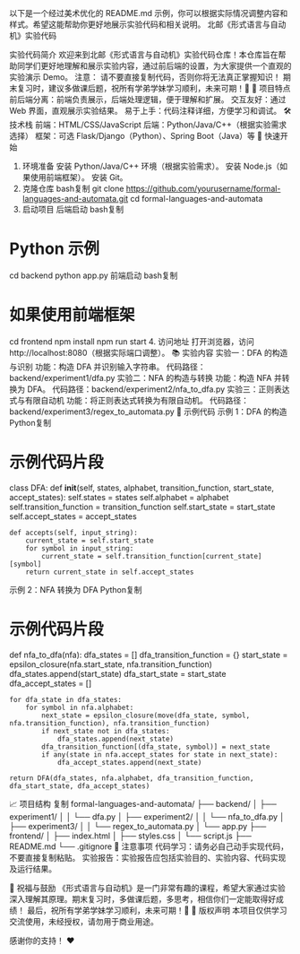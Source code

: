 以下是一个经过美术优化的 README.md 示例，你可以根据实际情况调整内容和样式。希望这能帮助你更好地展示实验代码和相关说明。
北邮《形式语言与自动机》实验代码

实验代码简介
欢迎来到北邮《形式语言与自动机》实验代码仓库！本仓库旨在帮助同学们更好地理解和展示实验内容，通过前后端的设置，为大家提供一个直观的实验演示 Demo。
注意：
请不要直接复制代码，否则你将无法真正掌握知识！
期末复习时，建议多做课后题，祝所有学弟学妹学习顺利，未来可期！🚀
🌟 项目特点
前后端分离：前端负责展示，后端处理逻辑，便于理解和扩展。
交互友好：通过 Web 界面，直观展示实验结果。
易于上手：代码注释详细，方便学习和调试。
🛠️ 技术栈
前端：HTML/CSS/JavaScript
后端：Python/Java/C++（根据实验需求选择）
框架：可选 Flask/Django（Python）、Spring Boot（Java）等
🚀 快速开始
1. 环境准备
安装 Python/Java/C++ 环境（根据实验需求）。
安装 Node.js（如果使用前端框架）。
安装 Git。
2. 克隆仓库
bash复制
git clone https://github.com/yourusername/formal-languages-and-automata.git
cd formal-languages-and-automata
3. 启动项目
后端启动
bash复制
# Python 示例
cd backend
python app.py
前端启动
bash复制
# 如果使用前端框架
cd frontend
npm install
npm run start
4. 访问地址
打开浏览器，访问 http://localhost:8080（根据实际端口调整）。
📚 实验内容
实验一：DFA 的构造与识别
功能：构造 DFA 并识别输入字符串。
代码路径：backend/experiment1/dfa.py
实验二：NFA 的构造与转换
功能：构造 NFA 并转换为 DFA。
代码路径：backend/experiment2/nfa_to_dfa.py
实验三：正则表达式与有限自动机
功能：将正则表达式转换为有限自动机。
代码路径：backend/experiment3/regex_to_automata.py
📝 示例代码
示例 1：DFA 的构造
Python复制
# 示例代码片段
class DFA:
    def __init__(self, states, alphabet, transition_function, start_state, accept_states):
        self.states = states
        self.alphabet = alphabet
        self.transition_function = transition_function
        self.start_state = start_state
        self.accept_states = accept_states

    def accepts(self, input_string):
        current_state = self.start_state
        for symbol in input_string:
            current_state = self.transition_function[current_state][symbol]
        return current_state in self.accept_states
示例 2：NFA 转换为 DFA
Python复制
# 示例代码片段
def nfa_to_dfa(nfa):
    dfa_states = []
    dfa_transition_function = {}
    start_state = epsilon_closure(nfa.start_state, nfa.transition_function)
    dfa_states.append(start_state)
    dfa_start_state = start_state
    dfa_accept_states = []

    for dfa_state in dfa_states:
        for symbol in nfa.alphabet:
            next_state = epsilon_closure(move(dfa_state, symbol, nfa.transition_function), nfa.transition_function)
            if next_state not in dfa_states:
                dfa_states.append(next_state)
            dfa_transition_function[(dfa_state, symbol)] = next_state
            if any(state in nfa.accept_states for state in next_state):
                dfa_accept_states.append(next_state)

    return DFA(dfa_states, nfa.alphabet, dfa_transition_function, dfa_start_state, dfa_accept_states)
📈 项目结构
复制
formal-languages-and-automata/
├── backend/
│   ├── experiment1/
│   │   └── dfa.py
│   ├── experiment2/
│   │   └── nfa_to_dfa.py
│   ├── experiment3/
│   │   └── regex_to_automata.py
│   └── app.py
├── frontend/
│   ├── index.html
│   ├── styles.css
│   └── script.js
├── README.md
└── .gitignore
📝 注意事项
代码学习：请务必自己动手实现代码，不要直接复制粘贴。
实验报告：实验报告应包括实验目的、实验内容、代码实现及运行结果。

🌟 祝福与鼓励
《形式语言与自动机》是一门非常有趣的课程，希望大家通过实验深入理解其原理。期末复习时，多做课后题，多思考，相信你们一定能取得好成绩！
最后，祝所有学弟学妹学习顺利，未来可期！🚀
📝 版权声明
本项目仅供学习交流使用，未经授权，请勿用于商业用途。

感谢你的支持！ ❤️

